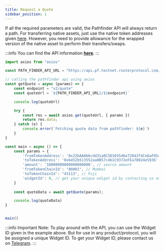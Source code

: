 ```yaml
---
title: Request a Quote
sidebar_position: 1
---
```


If all the required parameters are valid, the Pathfinder API will always return a path.
For transferring native assets, just use the native token addresses given [here](../../../supported-chains-tokens). However, you need to provide allowance for the wrapped version of the native asset to perform their transfers/swaps.

:::info
You can find the API information [**here**](../../../../../../api/?v=PATHFINDER).
:::

```jsx
import axios from "axios"

const PATH_FINDER_API_URL = "https://api.pf.testnet.routerprotocol.com/api"

// calling the pathfinder api using axios
const getQuote = async (params) => {
    const endpoint = "v2/quote"
    const quoteUrl = `${PATH_FINDER_API_URL}/${endpoint}`

    console.log(quoteUrl)

    try {
        const res = await axios.get(quoteUrl, { params })
        return res.data;
    } catch (e) {
        console.error(`Fetching quote data from pathfinder: ${e}`)
    }    
}

const main = async () => {
    const params = {
        'fromTokenAddress': '0x22bAA8b6cdd31a0C5D1035d6e72043f4Ce6aF054',
        'toTokenAddress': '0xb452b513552aa0B57c4b1C9372eFEa78024e5936',
        'amount': '10000000000000000000', // source amount
        'fromTokenChainId': "80001", // Mumbai
        'toTokenChainId': "43113", // Fuji
        'widgetId': 0, // get your unique wdiget id by contacting us on Telegram
    }
    
    const quoteData = await getQuote(params);

    console.log(quoteData)
}


main()
```

:::info
Important Note: 
To play around with the API, you can use the Widget ID given in the example above. But for use in any product/protocol, you will be assigned a unique Widget ID. To get your Widget ID, please contact us on [Telegram](https://t.me/Add_ith).
:::